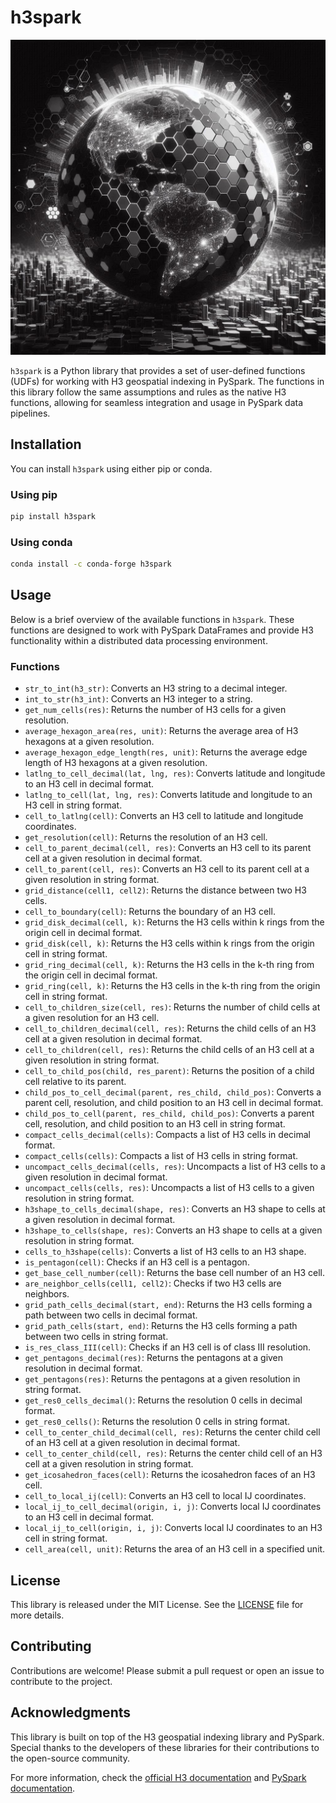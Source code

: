 # h3spark

![Tile the world in hexes](images/big_geo.jpeg "Tile the world in hexes")

`h3spark` is a Python library that provides a set of user-defined functions (UDFs) for working with H3 geospatial indexing in PySpark. The functions in this library follow the same assumptions and rules as the native H3 functions, allowing for seamless integration and usage in PySpark data pipelines.

## Installation

You can install `h3spark` using either pip or conda.

### Using pip
```bash
pip install h3spark
```

### Using conda
```bash
conda install -c conda-forge h3spark
```

## Usage

Below is a brief overview of the available functions in `h3spark`. These functions are designed to work with PySpark DataFrames and provide H3 functionality within a distributed data processing environment.

### Functions

- `str_to_int(h3_str)`: Converts an H3 string to a decimal integer.
- `int_to_str(h3_int)`: Converts an H3 integer to a string.
- `get_num_cells(res)`: Returns the number of H3 cells for a given resolution.
- `average_hexagon_area(res, unit)`: Returns the average area of H3 hexagons at a given resolution.
- `average_hexagon_edge_length(res, unit)`: Returns the average edge length of H3 hexagons at a given resolution.
- `latlng_to_cell_decimal(lat, lng, res)`: Converts latitude and longitude to an H3 cell in decimal format.
- `latlng_to_cell(lat, lng, res)`: Converts latitude and longitude to an H3 cell in string format.
- `cell_to_latlng(cell)`: Converts an H3 cell to latitude and longitude coordinates.
- `get_resolution(cell)`: Returns the resolution of an H3 cell.
- `cell_to_parent_decimal(cell, res)`: Converts an H3 cell to its parent cell at a given resolution in decimal format.
- `cell_to_parent(cell, res)`: Converts an H3 cell to its parent cell at a given resolution in string format.
- `grid_distance(cell1, cell2)`: Returns the distance between two H3 cells.
- `cell_to_boundary(cell)`: Returns the boundary of an H3 cell.
- `grid_disk_decimal(cell, k)`: Returns the H3 cells within k rings from the origin cell in decimal format.
- `grid_disk(cell, k)`: Returns the H3 cells within k rings from the origin cell in string format.
- `grid_ring_decimal(cell, k)`: Returns the H3 cells in the k-th ring from the origin cell in decimal format.
- `grid_ring(cell, k)`: Returns the H3 cells in the k-th ring from the origin cell in string format.
- `cell_to_children_size(cell, res)`: Returns the number of child cells at a given resolution for an H3 cell.
- `cell_to_children_decimal(cell, res)`: Returns the child cells of an H3 cell at a given resolution in decimal format.
- `cell_to_children(cell, res)`: Returns the child cells of an H3 cell at a given resolution in string format.
- `cell_to_child_pos(child, res_parent)`: Returns the position of a child cell relative to its parent.
- `child_pos_to_cell_decimal(parent, res_child, child_pos)`: Converts a parent cell, resolution, and child position to an H3 cell in decimal format.
- `child_pos_to_cell(parent, res_child, child_pos)`: Converts a parent cell, resolution, and child position to an H3 cell in string format.
- `compact_cells_decimal(cells)`: Compacts a list of H3 cells in decimal format.
- `compact_cells(cells)`: Compacts a list of H3 cells in string format.
- `uncompact_cells_decimal(cells, res)`: Uncompacts a list of H3 cells to a given resolution in decimal format.
- `uncompact_cells(cells, res)`: Uncompacts a list of H3 cells to a given resolution in string format.
- `h3shape_to_cells_decimal(shape, res)`: Converts an H3 shape to cells at a given resolution in decimal format.
- `h3shape_to_cells(shape, res)`: Converts an H3 shape to cells at a given resolution in string format.
- `cells_to_h3shape(cells)`: Converts a list of H3 cells to an H3 shape.
- `is_pentagon(cell)`: Checks if an H3 cell is a pentagon.
- `get_base_cell_number(cell)`: Returns the base cell number of an H3 cell.
- `are_neighbor_cells(cell1, cell2)`: Checks if two H3 cells are neighbors.
- `grid_path_cells_decimal(start, end)`: Returns the H3 cells forming a path between two cells in decimal format.
- `grid_path_cells(start, end)`: Returns the H3 cells forming a path between two cells in string format.
- `is_res_class_III(cell)`: Checks if an H3 cell is of class III resolution.
- `get_pentagons_decimal(res)`: Returns the pentagons at a given resolution in decimal format.
- `get_pentagons(res)`: Returns the pentagons at a given resolution in string format.
- `get_res0_cells_decimal()`: Returns the resolution 0 cells in decimal format.
- `get_res0_cells()`: Returns the resolution 0 cells in string format.
- `cell_to_center_child_decimal(cell, res)`: Returns the center child cell of an H3 cell at a given resolution in decimal format.
- `cell_to_center_child(cell, res)`: Returns the center child cell of an H3 cell at a given resolution in string format.
- `get_icosahedron_faces(cell)`: Returns the icosahedron faces of an H3 cell.
- `cell_to_local_ij(cell)`: Converts an H3 cell to local IJ coordinates.
- `local_ij_to_cell_decimal(origin, i, j)`: Converts local IJ coordinates to an H3 cell in decimal format.
- `local_ij_to_cell(origin, i, j)`: Converts local IJ coordinates to an H3 cell in string format.
- `cell_area(cell, unit)`: Returns the area of an H3 cell in a specified unit.

## License

This library is released under the MIT License. See the [LICENSE](LICENSE) file for more details.

## Contributing

Contributions are welcome! Please submit a pull request or open an issue to contribute to the project.

## Acknowledgments

This library is built on top of the H3 geospatial indexing library and PySpark. Special thanks to the developers of these libraries for their contributions to the open-source community.

For more information, check the [official H3 documentation](https://h3geo.org/docs/) and [PySpark documentation](https://spark.apache.org/docs/latest/api/python/index.html).